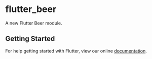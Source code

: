 # flutter_beer
A new Flutter Beer module.

## Getting Started
For help getting started with Flutter, view our online
[documentation](https://flutter.dev/).
